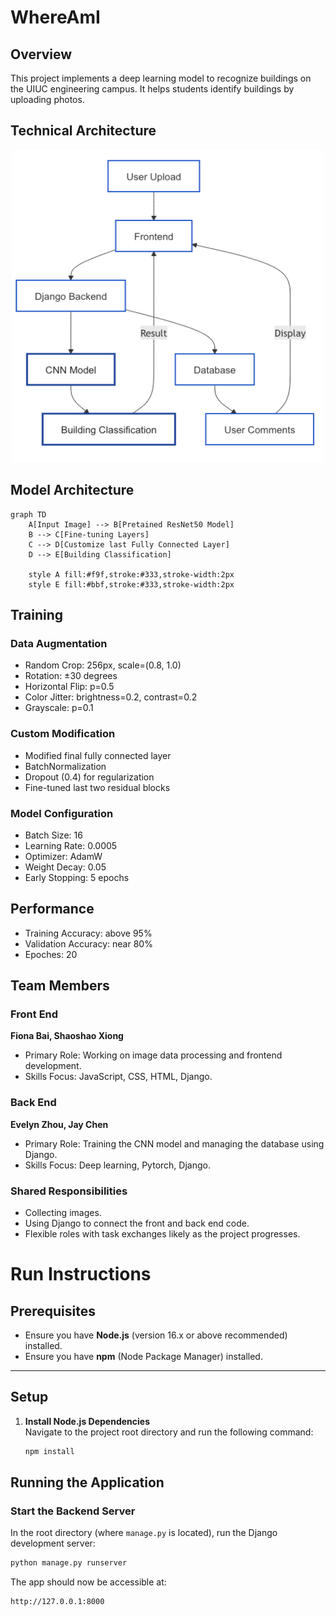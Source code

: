 # WhereAmI
## Overview

This project implements a deep learning model to recognize buildings on the UIUC engineering campus. It helps students identify buildings by uploading photos.

## Technical Architecture
<div style="text-align: center;">
    <img src="project-arch.png" alt="Alt text" width="500" height="500">
</div>


## Model Architecture

```mermaid
graph TD
    A[Input Image] --> B[Pretained ResNet50 Model]
    B --> C[Fine-tuning Layers]
    C --> D[Customize last Fully Connected Layer]
    D --> E[Building Classification]
    
    style A fill:#f9f,stroke:#333,stroke-width:2px
    style E fill:#bbf,stroke:#333,stroke-width:2px
```
## Training
### Data Augmentation
- Random Crop: 256px, scale=(0.8, 1.0)
- Rotation: ±30 degrees
- Horizontal Flip: p=0.5
- Color Jitter: brightness=0.2, contrast=0.2
- Grayscale: p=0.1

### Custom Modification
- Modified final fully connected layer
- BatchNormalization
- Dropout (0.4) for regularization
- Fine-tuned last two residual blocks

### Model Configuration
- Batch Size: 16
- Learning Rate: 0.0005
- Optimizer: AdamW
- Weight Decay: 0.05
- Early Stopping: 5 epochs

## Performance
- Training Accuracy: above 95%
- Validation Accuracy: near 80%
- Epoches: 20

## Team Members
### Front End
**Fiona Bai, Shaoshao Xiong**  
- Primary Role: Working on image data processing and frontend development.  
- Skills Focus: JavaScript, CSS, HTML, Django.

### Back End
**Evelyn Zhou, Jay Chen**  
- Primary Role: Training the CNN model and managing the database using Django.
- Skills Focus: Deep learning, Pytorch, Django.

### Shared Responsibilities
- Collecting images.  
- Using Django to connect the front and back end code.  
- Flexible roles with task exchanges likely as the project progresses.

# Run Instructions

## Prerequisites
- Ensure you have **Node.js** (version 16.x or above recommended) installed.
- Ensure you have **npm** (Node Package Manager) installed.

---

## Setup

1. **Install Node.js Dependencies**  
   Navigate to the project root directory and run the following command:
   ```bash
   npm install
## Running the Application

### Start the Backend Server
In the root directory (where `manage.py` is located), run the Django development server:

```bash
python manage.py runserver
```
The app should now be accessible at:
```bash
http://127.0.0.1:8000
```




